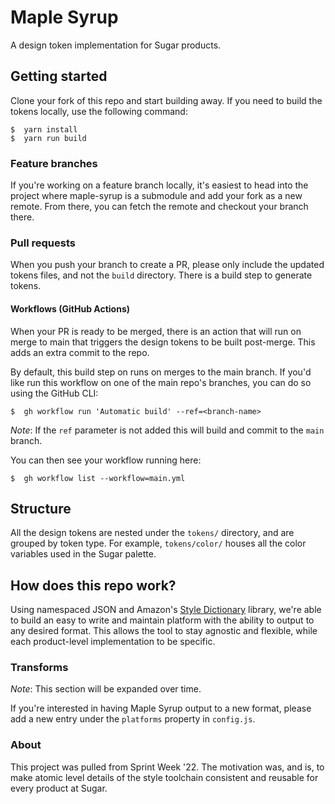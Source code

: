 # Maple Syrup

A design token implementation for Sugar products.

## Getting started

Clone your fork of this repo and start building away. If you need to build the tokens locally, use the following command:

```shell
$  yarn install
$  yarn run build
```

### Feature branches

If you're working on a feature branch locally, it's easiest to head into the project where maple-syrup is a submodule and
add your fork as a new remote. From there, you can fetch the remote and checkout your branch there. 

### Pull requests 

When you push your branch to create a PR, please only include the updated tokens files, and not the `build` directory.
There is a build step to generate tokens. 

#### Workflows (GitHub Actions)

When your PR is ready to be merged, there is an action that will run on merge to main that triggers the design tokens 
to be built post-merge. This adds an extra commit to the repo.

By default, this build step on runs on merges to the main branch. If you'd like run this workflow on one of the main repo's
branches, you can do so using the GitHub CLI:

```shell
$  gh workflow run 'Automatic build' --ref=<branch-name>
```

_Note_: If the `ref` parameter is not added this will build and commit to the `main` branch.

You can then see your workflow running here:

```shell
$  gh workflow list --workflow=main.yml
```

## Structure

All the design tokens are nested under the `tokens/` directory, and are grouped by token type. For example, 
`tokens/color/` houses all the color variables used in the Sugar palette. 

## How does this repo work?

Using namespaced JSON and Amazon's [Style Dictionary](https://github.com/amzn/style-dictionary) library, we're able to 
build an easy to write and maintain platform with the ability to output to any desired format. This allows the tool to 
stay agnostic and flexible, while each product-level implementation to be specific.

### Transforms

_Note_: This section will be expanded over time. 

If you're interested in having Maple Syrup output to a new format, please add a new entry under the `platforms` property
in `config.js`.

### About

This project was pulled from Sprint Week '22. The motivation was, and is, to make atomic level details of the style 
toolchain consistent and reusable for every product at Sugar.

